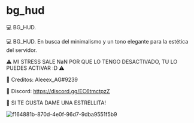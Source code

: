 # bg_hud
💻 BG_HUD. 

💻 BG_HUD. En busca del minimalismo y un tono elegante para la estética del servidor. 

⚠️ MI STRESS SALE NaN POR QUE LO TENGO DESACTIVADO, TU LO PUEDES ACTIVAR :D ⚠️

   🥥 Creditos: Aleeex_AG#9239

   📃 Discord: https://discord.gg/EC6tmctpzZ

   🌟 SI TE GUSTA DAME UNA ESTRELLITA!
   
   ![f164881b-870d-4e0f-96d7-9dba9551f5b9](https://user-images.githubusercontent.com/91369659/181072755-200960cc-85ec-4323-9862-52b7d26b18dc.png)
